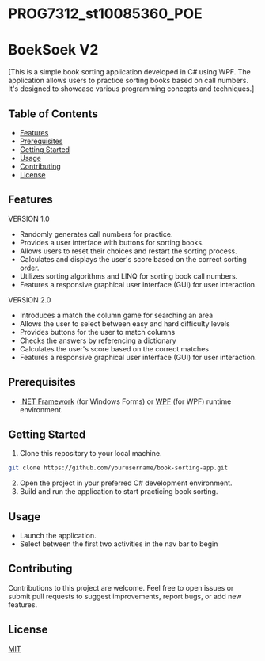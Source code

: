 # PROG7312_st10085360_POE
# BoekSoek V2

[This is a simple book sorting application developed in C# using  WPF. The application allows users to practice sorting books based on call numbers. It's designed to showcase various programming concepts and techniques.]

## Table of Contents
- [Features](#features)
- [Prerequisites](#prerequisites)
- [Getting Started](#getting-started)
- [Usage](#usage)
- [Contributing](#contributing)
- [License](#license)

## Features
VERSION 1.0
- Randomly generates call numbers for practice.
- Provides a user interface with buttons for sorting books.
- Allows users to reset their choices and restart the sorting process.
- Calculates and displays the user's score based on the correct sorting order.
- Utilizes sorting algorithms and LINQ for sorting book call numbers.
- Features a responsive graphical user interface (GUI) for user interaction.

VERSION 2.0
- Introduces a match the column game for searching an area
- Allows the user to select between easy and hard difficulty levels
- Provides buttons for the user to match columns
- Checks the answers by referencing a dictionary
- Calculates the user's score based on the correct matches
- Features a responsive graphical user interface (GUI) for user interaction.

## Prerequisites

- [.NET Framework](https://dotnet.microsoft.com/download/dotnet-framework) (for Windows Forms) or [WPF](https://docs.microsoft.com/en-us/dotnet/desktop/wpf/getting-started/getting-started-with-wpf) (for WPF) runtime environment.




## Getting Started

1. Clone this repository to your local machine.

``` bash
git clone https://github.com/yourusername/book-sorting-app.git
```
2. Open the project in your preferred C# development environment.
3. Build and run the application to start practicing book sorting.

## Usage
- Launch the application.
- Select between the first two activities in the nav bar to begin

## Contributing

Contributions to this project are welcome. Feel free to open issues or submit pull requests to suggest improvements, report bugs, or add new features.



## License

[MIT](https://choosealicense.com/licenses/mit/)



